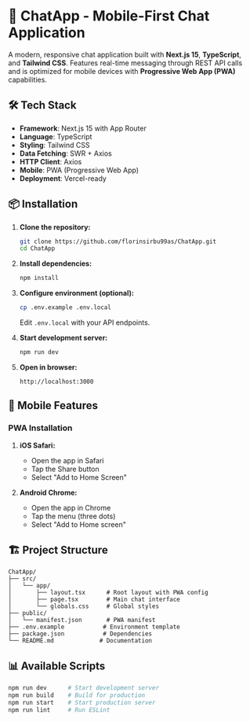 # 📱 ChatApp - Mobile-First Chat Application

A modern, responsive chat application built with **Next.js 15**, **TypeScript**, and **Tailwind CSS**. Features real-time messaging through REST API calls and is optimized for mobile devices with **Progressive Web App (PWA)** capabilities.

## 🛠️ Tech Stack

- **Framework**: Next.js 15 with App Router
- **Language**: TypeScript
- **Styling**: Tailwind CSS
- **Data Fetching**: SWR + Axios
- **HTTP Client**: Axios
- **Mobile**: PWA (Progressive Web App)
- **Deployment**: Vercel-ready

## 📦 Installation

1. **Clone the repository:**
   ```bash
   git clone https://github.com/florinsirbu99as/ChatApp.git
   cd ChatApp
   ```

2. **Install dependencies:**
   ```bash
   npm install
   ```

3. **Configure environment (optional):**
   ```bash
   cp .env.example .env.local
   ```
   Edit `.env.local` with your API endpoints.

4. **Start development server:**
   ```bash
   npm run dev
   ```

5. **Open in browser:**
   ```
   http://localhost:3000
   ```

## 📱 Mobile Features

### PWA Installation

1. **iOS Safari:**
   - Open the app in Safari
   - Tap the Share button
   - Select "Add to Home Screen"

2. **Android Chrome:**
   - Open the app in Chrome
   - Tap the menu (three dots)
   - Select "Add to Home screen"

## 🏗️ Project Structure

```
ChatApp/
├── src/
│   └── app/
│       ├── layout.tsx      # Root layout with PWA config
│       ├── page.tsx        # Main chat interface
│       └── globals.css     # Global styles
├── public/
│   └── manifest.json       # PWA manifest
├── .env.example           # Environment template
├── package.json           # Dependencies
└── README.md             # Documentation
```

## 📊 Available Scripts

```bash
npm run dev      # Start development server
npm run build    # Build for production  
npm run start    # Start production server
npm run lint     # Run ESLint
```